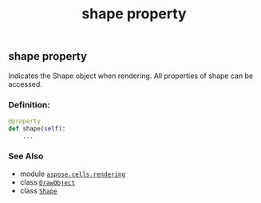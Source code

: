 ﻿---
title: shape property
second_title: Aspose.Cells for Python via .NET API References
description: 
type: docs
weight: 60
url: /aspose.cells.rendering/drawobject/shape/
is_root: false
---

## shape property


Indicates the Shape object when rendering.
All properties of shape can be accessed.
### Definition:
```python
@property
def shape(self):
    ...
```

### See Also
* module [`aspose.cells.rendering`](../../)
* class [`DrawObject`](/cells/python-net/aspose.cells.rendering/drawobject)
* class [`Shape`](/cells/python-net/aspose.cells.drawing/shape)
